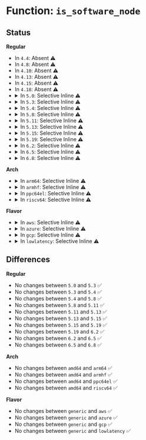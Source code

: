 # Function: <code>is_software_node</code>

## Status
<b>Regular</b>
<ul>
<li>
In <code>4.4</code>: Absent ⚠️
</li>
<li>
In <code>4.8</code>: Absent ⚠️
</li>
<li>
In <code>4.10</code>: Absent ⚠️
</li>
<li>
In <code>4.13</code>: Absent ⚠️
</li>
<li>
In <code>4.15</code>: Absent ⚠️
</li>
<li>
In <code>4.18</code>: Absent ⚠️
</li>
<li>
<details>
<summary>In <code>5.0</code>: Selective Inline ⚠️</summary>

```c
bool is_software_node(const struct fwnode_handle *fwnode);
```

**Collision:** Unique Global

**Inline:** Selective

**Transformation:** False

**Instances:**

```
In drivers/base/swnode.c (ffffffff816aab3e)
Location: drivers/base/swnode.c:36
Inline: True
Inline callers:
  - drivers/base/swnode.c:software_node_notify
  - drivers/base/swnode.c:software_node_notify
  - drivers/base/swnode.c:fwnode_remove_software_node
  - drivers/base/swnode.c:fwnode_create_software_node
  - drivers/base/swnode.c:software_node_get_next_child
  - drivers/base/swnode.c:software_node_get_next_child
  - drivers/base/swnode.c:software_node_get_parent
  - drivers/base/swnode.c:software_node_read_string_array
  - drivers/base/swnode.c:software_node_read_int_array
  - drivers/base/swnode.c:software_node_property_present
  - drivers/base/swnode.c:software_node_put
  - drivers/base/swnode.c:software_node_get
Direct callers:
  - drivers/base/property.c:device_remove_properties
```
**Symbols:**

```
ffffffff816aaaf0-ffffffff816aab18: is_software_node (STB_GLOBAL)
```
</details>
</li>
<li>
<details>
<summary>In <code>5.3</code>: Selective Inline ⚠️</summary>

```c
bool is_software_node(const struct fwnode_handle *fwnode);
```

**Collision:** Unique Global

**Inline:** Selective

**Transformation:** False

**Instances:**

```
In drivers/base/swnode.c (ffffffff816e472d)
Location: drivers/base/swnode.c:36
Inline: True
Inline callers:
  - drivers/base/swnode.c:software_node_notify
  - drivers/base/swnode.c:software_node_notify
  - drivers/base/swnode.c:fwnode_remove_software_node
  - drivers/base/swnode.c:fwnode_create_software_node
  - drivers/base/swnode.c:software_node_get_reference_args
  - drivers/base/swnode.c:software_node_get_named_child_node
  - drivers/base/swnode.c:software_node_get_next_child
  - drivers/base/swnode.c:software_node_get_next_child
  - drivers/base/swnode.c:software_node_get_parent
  - drivers/base/swnode.c:software_node_read_string_array
  - drivers/base/swnode.c:software_node_read_int_array
  - drivers/base/swnode.c:software_node_property_present
  - drivers/base/swnode.c:software_node_put
  - drivers/base/swnode.c:software_node_get
  - drivers/base/swnode.c:to_software_node
Direct callers:
  - drivers/base/property.c:device_remove_properties
```
**Symbols:**

```
ffffffff816e3760-ffffffff816e3788: is_software_node (STB_GLOBAL)
```
</details>
</li>
<li>
<details>
<summary>In <code>5.4</code>: Selective Inline ⚠️</summary>

```c
bool is_software_node(const struct fwnode_handle *fwnode);
```

**Collision:** Unique Global

**Inline:** Selective

**Transformation:** False

**Instances:**

```
In drivers/base/swnode.c (ffffffff817089fd)
Location: drivers/base/swnode.c:36
Inline: True
Inline callers:
  - drivers/base/swnode.c:software_node_notify
  - drivers/base/swnode.c:software_node_notify
  - drivers/base/swnode.c:fwnode_remove_software_node
  - drivers/base/swnode.c:fwnode_create_software_node
  - drivers/base/swnode.c:software_node_get_reference_args
  - drivers/base/swnode.c:software_node_get_named_child_node
  - drivers/base/swnode.c:software_node_get_next_child
  - drivers/base/swnode.c:software_node_get_next_child
  - drivers/base/swnode.c:software_node_get_parent
  - drivers/base/swnode.c:software_node_read_string_array
  - drivers/base/swnode.c:software_node_read_int_array
  - drivers/base/swnode.c:software_node_property_present
  - drivers/base/swnode.c:software_node_put
  - drivers/base/swnode.c:software_node_get
  - drivers/base/swnode.c:to_software_node
Direct callers:
  - drivers/base/property.c:device_remove_properties
```
**Symbols:**

```
ffffffff81707990-ffffffff817079b8: is_software_node (STB_GLOBAL)
```
</details>
</li>
<li>
<details>
<summary>In <code>5.8</code>: Selective Inline ⚠️</summary>

```c
bool is_software_node(const struct fwnode_handle *fwnode);
```

**Collision:** Unique Global

**Inline:** Selective

**Transformation:** False

**Instances:**

```
In drivers/base/swnode.c (ffffffff817c3a8d)
Location: drivers/base/swnode.c:36
Inline: True
Inline callers:
  - drivers/base/swnode.c:software_node_notify
  - drivers/base/swnode.c:software_node_notify
  - drivers/base/swnode.c:fwnode_create_software_node
  - drivers/base/swnode.c:software_node_register_nodes
  - drivers/base/swnode.c:software_node_get_reference_args
  - drivers/base/swnode.c:software_node_get_reference_args
  - drivers/base/swnode.c:software_node_get_named_child_node
  - drivers/base/swnode.c:software_node_get_next_child
  - drivers/base/swnode.c:software_node_get_next_child
  - drivers/base/swnode.c:software_node_get_parent
  - drivers/base/swnode.c:software_node_get_name_prefix
  - drivers/base/swnode.c:software_node_get_name
  - drivers/base/swnode.c:software_node_read_string_array
  - drivers/base/swnode.c:software_node_read_int_array
  - drivers/base/swnode.c:software_node_property_present
  - drivers/base/swnode.c:software_node_put
  - drivers/base/swnode.c:to_software_node
Direct callers:
  - kernel/irq/irqdomain.c:__irq_domain_add
  - drivers/base/property.c:device_remove_properties
```
**Symbols:**

```
ffffffff817c2600-ffffffff817c2628: is_software_node (STB_GLOBAL)
```
</details>
</li>
<li>
<details>
<summary>In <code>5.11</code>: Selective Inline ⚠️</summary>

```c
bool is_software_node(const struct fwnode_handle *fwnode);
```

**Collision:** Unique Global

**Inline:** Selective

**Transformation:** False

**Instances:**

```
In drivers/base/swnode.c (ffffffff817d880d)
Location: drivers/base/swnode.c:36
Inline: True
Inline callers:
  - drivers/base/swnode.c:software_node_notify
  - drivers/base/swnode.c:software_node_notify
  - drivers/base/swnode.c:fwnode_create_software_node
  - drivers/base/swnode.c:software_node_unregister_nodes
  - drivers/base/swnode.c:software_node_get_reference_args
  - drivers/base/swnode.c:software_node_get_reference_args
  - drivers/base/swnode.c:software_node_get_named_child_node
  - drivers/base/swnode.c:software_node_get_next_child
  - drivers/base/swnode.c:software_node_get_next_child
  - drivers/base/swnode.c:software_node_get_parent
  - drivers/base/swnode.c:software_node_get_name_prefix
  - drivers/base/swnode.c:software_node_get_name
  - drivers/base/swnode.c:software_node_read_string_array
  - drivers/base/swnode.c:software_node_read_int_array
  - drivers/base/swnode.c:software_node_property_present
  - drivers/base/swnode.c:software_node_put
  - drivers/base/swnode.c:to_software_node
Direct callers:
  - kernel/irq/irqdomain.c:__irq_domain_add
  - drivers/base/property.c:device_remove_properties
```
**Symbols:**

```
ffffffff817d73f0-ffffffff817d7418: is_software_node (STB_GLOBAL)
```
</details>
</li>
<li>
<details>
<summary>In <code>5.13</code>: Selective Inline ⚠️</summary>

```c
bool is_software_node(const struct fwnode_handle *fwnode);
```

**Collision:** Unique Global

**Inline:** Selective

**Transformation:** False

**Instances:**

```
In drivers/base/swnode.c (ffffffff817bc7d3)
Location: drivers/base/swnode.c:37
Inline: True
Inline callers:
  - drivers/base/swnode.c:software_node_notify
  - drivers/base/swnode.c:software_node_notify
  - drivers/base/swnode.c:device_create_managed_software_node
  - drivers/base/swnode.c:device_remove_software_node
  - drivers/base/swnode.c:device_remove_software_node
  - drivers/base/swnode.c:device_add_software_node
  - drivers/base/swnode.c:device_add_software_node
  - drivers/base/swnode.c:fwnode_create_software_node
  - drivers/base/swnode.c:software_node_unregister_nodes
  - drivers/base/swnode.c:software_node_graph_parse_endpoint
  - drivers/base/swnode.c:software_node_graph_get_port_parent
  - drivers/base/swnode.c:software_node_graph_get_port_parent
  - drivers/base/swnode.c:software_node_graph_get_remote_endpoint
  - drivers/base/swnode.c:software_node_graph_get_remote_endpoint
  - drivers/base/swnode.c:software_node_graph_get_next_endpoint
  - drivers/base/swnode.c:software_node_graph_get_next_endpoint
  - drivers/base/swnode.c:swnode_graph_find_next_port
  - drivers/base/swnode.c:software_node_get_reference_args
  - drivers/base/swnode.c:software_node_get_reference_args
  - drivers/base/swnode.c:software_node_get_named_child_node
  - drivers/base/swnode.c:software_node_get_next_child
  - drivers/base/swnode.c:software_node_get_next_child
  - drivers/base/swnode.c:software_node_get_parent
  - drivers/base/swnode.c:software_node_get_name_prefix
  - drivers/base/swnode.c:software_node_get_name
  - drivers/base/swnode.c:software_node_read_string_array
  - drivers/base/swnode.c:software_node_read_int_array
  - drivers/base/swnode.c:software_node_property_present
  - drivers/base/swnode.c:software_node_put
  - drivers/base/swnode.c:to_software_node
Direct callers:
  - kernel/irq/irqdomain.c:__irq_domain_add
  - drivers/base/property.c:device_remove_properties
```
**Symbols:**

```
ffffffff817baeb0-ffffffff817baed8: is_software_node (STB_GLOBAL)
```
</details>
</li>
<li>
<details>
<summary>In <code>5.15</code>: Selective Inline ⚠️</summary>

```c
bool is_software_node(const struct fwnode_handle *fwnode);
```

**Collision:** Unique Global

**Inline:** Selective

**Transformation:** False

**Instances:**

```
In drivers/base/swnode.c (ffffffff81846c5e)
Location: drivers/base/swnode.c:39
Inline: True
Inline callers:
  - drivers/base/swnode.c:software_node_notify_remove
  - drivers/base/swnode.c:software_node_notify_remove
  - drivers/base/swnode.c:software_node_notify
  - drivers/base/swnode.c:software_node_notify
  - drivers/base/swnode.c:device_create_managed_software_node
  - drivers/base/swnode.c:device_remove_software_node
  - drivers/base/swnode.c:device_remove_software_node
  - drivers/base/swnode.c:device_add_software_node
  - drivers/base/swnode.c:device_add_software_node
  - drivers/base/swnode.c:fwnode_create_software_node
  - drivers/base/swnode.c:software_node_unregister_nodes
  - drivers/base/swnode.c:software_node_graph_parse_endpoint
  - drivers/base/swnode.c:software_node_graph_get_port_parent
  - drivers/base/swnode.c:software_node_graph_get_port_parent
  - drivers/base/swnode.c:software_node_graph_get_remote_endpoint
  - drivers/base/swnode.c:software_node_graph_get_remote_endpoint
  - drivers/base/swnode.c:software_node_graph_get_next_endpoint
  - drivers/base/swnode.c:software_node_graph_get_next_endpoint
  - drivers/base/swnode.c:swnode_graph_find_next_port
  - drivers/base/swnode.c:software_node_get_reference_args
  - drivers/base/swnode.c:software_node_get_reference_args
  - drivers/base/swnode.c:software_node_get_named_child_node
  - drivers/base/swnode.c:software_node_get_next_child
  - drivers/base/swnode.c:software_node_get_next_child
  - drivers/base/swnode.c:software_node_get_parent
  - drivers/base/swnode.c:software_node_get_name_prefix
  - drivers/base/swnode.c:software_node_get_name
  - drivers/base/swnode.c:software_node_read_string_array
  - drivers/base/swnode.c:software_node_read_int_array
  - drivers/base/swnode.c:software_node_property_present
  - drivers/base/swnode.c:software_node_put
  - drivers/base/swnode.c:to_software_node
Direct callers:
  - kernel/irq/irqdomain.c:__irq_domain_add
  - drivers/base/property.c:device_remove_properties
```
**Symbols:**

```
ffffffff81845120-ffffffff81845148: is_software_node (STB_GLOBAL)
```
</details>
</li>
<li>
<details>
<summary>In <code>5.19</code>: Selective Inline ⚠️</summary>

```c
bool is_software_node(const struct fwnode_handle *fwnode);
```

**Collision:** Unique Global

**Inline:** Selective

**Transformation:** False

**Instances:**

```
In drivers/base/swnode.c (ffffffff8198b5ce)
Location: drivers/base/swnode.c:39
Inline: True
Inline callers:
  - drivers/base/swnode.c:software_node_notify_remove
  - drivers/base/swnode.c:software_node_notify_remove
  - drivers/base/swnode.c:software_node_notify
  - drivers/base/swnode.c:software_node_notify
  - drivers/base/swnode.c:device_create_managed_software_node
  - drivers/base/swnode.c:device_remove_software_node
  - drivers/base/swnode.c:device_remove_software_node
  - drivers/base/swnode.c:device_add_software_node
  - drivers/base/swnode.c:device_add_software_node
  - drivers/base/swnode.c:fwnode_create_software_node
  - drivers/base/swnode.c:software_node_unregister_nodes
  - drivers/base/swnode.c:software_node_graph_parse_endpoint
  - drivers/base/swnode.c:software_node_graph_get_port_parent
  - drivers/base/swnode.c:software_node_graph_get_port_parent
  - drivers/base/swnode.c:software_node_graph_get_remote_endpoint
  - drivers/base/swnode.c:software_node_graph_get_remote_endpoint
  - drivers/base/swnode.c:software_node_graph_get_next_endpoint
  - drivers/base/swnode.c:software_node_graph_get_next_endpoint
  - drivers/base/swnode.c:software_node_graph_get_next_endpoint
  - drivers/base/swnode.c:software_node_graph_get_next_endpoint
  - drivers/base/swnode.c:swnode_graph_find_next_port
  - drivers/base/swnode.c:software_node_get_reference_args
  - drivers/base/swnode.c:software_node_get_reference_args
  - drivers/base/swnode.c:software_node_get_named_child_node
  - drivers/base/swnode.c:software_node_get_next_child
  - drivers/base/swnode.c:software_node_get_next_child
  - drivers/base/swnode.c:software_node_get_name_prefix
  - drivers/base/swnode.c:software_node_get_name
  - drivers/base/swnode.c:software_node_read_string_array
  - drivers/base/swnode.c:software_node_read_int_array
  - drivers/base/swnode.c:software_node_property_present
  - drivers/base/swnode.c:software_node_put
Direct callers:
  - kernel/irq/irqdomain.c:__irq_domain_add
```
**Symbols:**

```
ffffffff81989350-ffffffff81989384: is_software_node (STB_GLOBAL)
```
</details>
</li>
<li>
<details>
<summary>In <code>6.2</code>: Selective Inline ⚠️</summary>

```c
bool is_software_node(const struct fwnode_handle *fwnode);
```

**Collision:** Unique Global

**Inline:** Selective

**Transformation:** False

**Instances:**

```
In drivers/base/swnode.c (ffffffff81afaafe)
Location: drivers/base/swnode.c:39
Inline: True
Inline callers:
  - drivers/base/swnode.c:software_node_notify_remove
  - drivers/base/swnode.c:software_node_notify_remove
  - drivers/base/swnode.c:software_node_notify
  - drivers/base/swnode.c:software_node_notify
  - drivers/base/swnode.c:device_create_managed_software_node
  - drivers/base/swnode.c:device_remove_software_node
  - drivers/base/swnode.c:device_remove_software_node
  - drivers/base/swnode.c:device_add_software_node
  - drivers/base/swnode.c:device_add_software_node
  - drivers/base/swnode.c:fwnode_create_software_node
  - drivers/base/swnode.c:software_node_unregister_nodes
  - drivers/base/swnode.c:software_node_graph_parse_endpoint
  - drivers/base/swnode.c:software_node_graph_get_port_parent
  - drivers/base/swnode.c:software_node_graph_get_port_parent
  - drivers/base/swnode.c:software_node_graph_get_remote_endpoint
  - drivers/base/swnode.c:software_node_graph_get_remote_endpoint
  - drivers/base/swnode.c:software_node_graph_get_next_endpoint
  - drivers/base/swnode.c:software_node_graph_get_next_endpoint
  - drivers/base/swnode.c:software_node_graph_get_next_endpoint
  - drivers/base/swnode.c:software_node_graph_get_next_endpoint
  - drivers/base/swnode.c:swnode_graph_find_next_port
  - drivers/base/swnode.c:software_node_get_reference_args
  - drivers/base/swnode.c:software_node_get_reference_args
  - drivers/base/swnode.c:software_node_get_named_child_node
  - drivers/base/swnode.c:software_node_get_next_child
  - drivers/base/swnode.c:software_node_get_next_child
  - drivers/base/swnode.c:software_node_get_name_prefix
  - drivers/base/swnode.c:software_node_get_name
  - drivers/base/swnode.c:software_node_read_string_array
  - drivers/base/swnode.c:software_node_read_int_array
  - drivers/base/swnode.c:software_node_property_present
  - drivers/base/swnode.c:software_node_put
Direct callers:
  - kernel/irq/irqdomain.c:__irq_domain_create
  - drivers/gpio/gpiolib.c:gpiod_count
  - drivers/gpio/gpiolib.c:gpiod_find_and_request
```
**Symbols:**

```
ffffffff81af85c0-ffffffff81af85f4: is_software_node (STB_GLOBAL)
```
</details>
</li>
<li>
<details>
<summary>In <code>6.5</code>: Selective Inline ⚠️</summary>

```c
bool is_software_node(const struct fwnode_handle *fwnode);
```

**Collision:** Unique Global

**Inline:** Selective

**Transformation:** False

**Instances:**

```
In drivers/base/swnode.c (ffffffff81b48eee)
Location: drivers/base/swnode.c:39
Inline: True
Inline callers:
  - drivers/base/swnode.c:software_node_notify_remove
  - drivers/base/swnode.c:software_node_notify_remove
  - drivers/base/swnode.c:software_node_notify
  - drivers/base/swnode.c:software_node_notify
  - drivers/base/swnode.c:device_create_managed_software_node
  - drivers/base/swnode.c:device_remove_software_node
  - drivers/base/swnode.c:device_remove_software_node
  - drivers/base/swnode.c:device_add_software_node
  - drivers/base/swnode.c:device_add_software_node
  - drivers/base/swnode.c:fwnode_create_software_node
  - drivers/base/swnode.c:software_node_graph_parse_endpoint
  - drivers/base/swnode.c:software_node_graph_get_port_parent
  - drivers/base/swnode.c:software_node_graph_get_port_parent
  - drivers/base/swnode.c:software_node_graph_get_remote_endpoint
  - drivers/base/swnode.c:software_node_graph_get_remote_endpoint
  - drivers/base/swnode.c:software_node_graph_get_next_endpoint
  - drivers/base/swnode.c:software_node_graph_get_next_endpoint
  - drivers/base/swnode.c:software_node_graph_get_next_endpoint
  - drivers/base/swnode.c:software_node_graph_get_next_endpoint
  - drivers/base/swnode.c:swnode_graph_find_next_port
  - drivers/base/swnode.c:software_node_get_reference_args
  - drivers/base/swnode.c:software_node_get_reference_args
  - drivers/base/swnode.c:software_node_get_named_child_node
  - drivers/base/swnode.c:software_node_get_next_child
  - drivers/base/swnode.c:software_node_get_next_child
  - drivers/base/swnode.c:software_node_get_name_prefix
  - drivers/base/swnode.c:software_node_get_name
  - drivers/base/swnode.c:software_node_read_string_array
  - drivers/base/swnode.c:software_node_read_int_array
  - drivers/base/swnode.c:software_node_property_present
  - drivers/base/swnode.c:software_node_put
Direct callers:
  - kernel/irq/irqdomain.c:__irq_domain_create
  - drivers/gpio/gpiolib.c:gpiod_count
  - drivers/gpio/gpiolib.c:gpiod_find_and_request
```
**Symbols:**

```
ffffffff81b46af0-ffffffff81b46b24: is_software_node (STB_GLOBAL)
```
</details>
</li>
<li>
<details>
<summary>In <code>6.8</code>: Selective Inline ⚠️</summary>

```c
bool is_software_node(const struct fwnode_handle *fwnode);
```

**Collision:** Unique Global

**Inline:** Selective

**Transformation:** False

**Instances:**

```
In drivers/base/swnode.c (ffffffff81ba12de)
Location: drivers/base/swnode.c:39
Inline: True
Inline callers:
  - drivers/base/swnode.c:software_node_notify_remove
  - drivers/base/swnode.c:software_node_notify_remove
  - drivers/base/swnode.c:software_node_notify
  - drivers/base/swnode.c:software_node_notify
  - drivers/base/swnode.c:device_create_managed_software_node
  - drivers/base/swnode.c:device_remove_software_node
  - drivers/base/swnode.c:device_remove_software_node
  - drivers/base/swnode.c:device_add_software_node
  - drivers/base/swnode.c:device_add_software_node
  - drivers/base/swnode.c:fwnode_create_software_node
  - drivers/base/swnode.c:software_node_graph_parse_endpoint
  - drivers/base/swnode.c:software_node_graph_get_port_parent
  - drivers/base/swnode.c:software_node_graph_get_port_parent
  - drivers/base/swnode.c:software_node_graph_get_remote_endpoint
  - drivers/base/swnode.c:software_node_graph_get_remote_endpoint
  - drivers/base/swnode.c:software_node_graph_get_next_endpoint
  - drivers/base/swnode.c:software_node_graph_get_next_endpoint
  - drivers/base/swnode.c:software_node_graph_get_next_endpoint
  - drivers/base/swnode.c:software_node_graph_get_next_endpoint
  - drivers/base/swnode.c:swnode_graph_find_next_port
  - drivers/base/swnode.c:software_node_get_reference_args
  - drivers/base/swnode.c:software_node_get_reference_args
  - drivers/base/swnode.c:software_node_get_named_child_node
  - drivers/base/swnode.c:software_node_get_next_child
  - drivers/base/swnode.c:software_node_get_next_child
  - drivers/base/swnode.c:software_node_get_name_prefix
  - drivers/base/swnode.c:software_node_get_name
  - drivers/base/swnode.c:software_node_read_string_array
  - drivers/base/swnode.c:software_node_read_int_array
  - drivers/base/swnode.c:software_node_property_present
  - drivers/base/swnode.c:software_node_put
Direct callers:
  - kernel/irq/irqdomain.c:__irq_domain_create
  - drivers/gpio/gpiolib.c:gpiod_count
  - drivers/gpio/gpiolib.c:gpiod_find_and_request
```
**Symbols:**

```
ffffffff81b9ee50-ffffffff81b9ee84: is_software_node (STB_GLOBAL)
```
</details>
</li>
</ul>
<b>Arch</b>
<ul>
<li>
<details>
<summary>In <code>arm64</code>: Selective Inline ⚠️</summary>

```c
bool is_software_node(const struct fwnode_handle *fwnode);
```

**Collision:** Unique Global

**Inline:** Selective

**Transformation:** False

**Instances:**

```
In drivers/base/swnode.c (ffff8000108f6740)
Location: drivers/base/swnode.c:36
Inline: True
Inline callers:
  - drivers/base/swnode.c:software_node_notify
  - drivers/base/swnode.c:software_node_notify
  - drivers/base/swnode.c:fwnode_remove_software_node
  - drivers/base/swnode.c:fwnode_create_software_node
  - drivers/base/swnode.c:software_node_get_reference_args
  - drivers/base/swnode.c:software_node_get_named_child_node
  - drivers/base/swnode.c:software_node_get_next_child
  - drivers/base/swnode.c:software_node_get_next_child
  - drivers/base/swnode.c:software_node_get_parent
  - drivers/base/swnode.c:software_node_read_string_array
  - drivers/base/swnode.c:software_node_read_int_array
  - drivers/base/swnode.c:software_node_property_present
  - drivers/base/swnode.c:software_node_put
  - drivers/base/swnode.c:software_node_get
  - drivers/base/swnode.c:to_software_node
Direct callers:
  - drivers/base/property.c:device_remove_properties
```
**Symbols:**

```
ffff8000108f5268-ffff8000108f52bc: is_software_node (STB_GLOBAL)
```
</details>
</li>
<li>
<details>
<summary>In <code>armhf</code>: Selective Inline ⚠️</summary>

```c
bool is_software_node(const struct fwnode_handle *fwnode);
```

**Collision:** Unique Global

**Inline:** Selective

**Transformation:** False

**Instances:**

```
In drivers/base/swnode.c (c09e2788)
Location: drivers/base/swnode.c:36
Inline: True
Inline callers:
  - drivers/base/swnode.c:software_node_notify
  - drivers/base/swnode.c:software_node_notify
  - drivers/base/swnode.c:fwnode_remove_software_node
  - drivers/base/swnode.c:fwnode_create_software_node
  - drivers/base/swnode.c:software_node_get_reference_args
  - drivers/base/swnode.c:software_node_get_named_child_node
  - drivers/base/swnode.c:software_node_get_next_child
  - drivers/base/swnode.c:software_node_get_next_child
  - drivers/base/swnode.c:software_node_get_parent
  - drivers/base/swnode.c:software_node_read_string_array
  - drivers/base/swnode.c:software_node_read_int_array
  - drivers/base/swnode.c:software_node_property_present
  - drivers/base/swnode.c:software_node_put
  - drivers/base/swnode.c:software_node_get
  - drivers/base/swnode.c:to_software_node
Direct callers:
  - drivers/base/property.c:device_remove_properties
```
**Symbols:**

```
c09e1700-c09e1740: is_software_node (STB_GLOBAL)
```
</details>
</li>
<li>
<details>
<summary>In <code>ppc64el</code>: Selective Inline ⚠️</summary>

```c
bool is_software_node(const struct fwnode_handle *fwnode);
```

**Collision:** Unique Global

**Inline:** Selective

**Transformation:** False

**Instances:**

```
In drivers/base/swnode.c (c000000000991adc)
Location: drivers/base/swnode.c:36
Inline: True
Inline callers:
  - drivers/base/swnode.c:software_node_notify
  - drivers/base/swnode.c:software_node_notify
  - drivers/base/swnode.c:fwnode_remove_software_node
  - drivers/base/swnode.c:fwnode_create_software_node
  - drivers/base/swnode.c:software_node_get_reference_args
  - drivers/base/swnode.c:software_node_get_named_child_node
  - drivers/base/swnode.c:software_node_get_next_child
  - drivers/base/swnode.c:software_node_get_next_child
  - drivers/base/swnode.c:software_node_get_parent
  - drivers/base/swnode.c:software_node_read_string_array
  - drivers/base/swnode.c:software_node_read_int_array
  - drivers/base/swnode.c:software_node_property_present
  - drivers/base/swnode.c:software_node_put
  - drivers/base/swnode.c:software_node_get
  - drivers/base/swnode.c:to_software_node
Direct callers:
  - drivers/base/property.c:device_remove_properties
```
**Symbols:**

```
c00000000098f760-c00000000098f7a8: is_software_node (STB_GLOBAL)
```
</details>
</li>
<li>
<details>
<summary>In <code>riscv64</code>: Selective Inline ⚠️</summary>

```c
bool is_software_node(const struct fwnode_handle *fwnode);
```

**Collision:** Unique Global

**Inline:** Selective

**Transformation:** False

**Instances:**

```
In drivers/base/swnode.c (ffffffe000587634)
Location: drivers/base/swnode.c:36
Inline: True
Inline callers:
  - drivers/base/swnode.c:software_node_notify
  - drivers/base/swnode.c:software_node_notify
  - drivers/base/swnode.c:fwnode_remove_software_node
  - drivers/base/swnode.c:fwnode_create_software_node
  - drivers/base/swnode.c:software_node_get_reference_args
  - drivers/base/swnode.c:software_node_get_named_child_node
  - drivers/base/swnode.c:software_node_get_next_child
  - drivers/base/swnode.c:software_node_get_next_child
  - drivers/base/swnode.c:software_node_get_parent
  - drivers/base/swnode.c:software_node_read_string_array
  - drivers/base/swnode.c:software_node_read_int_array
  - drivers/base/swnode.c:software_node_property_present
  - drivers/base/swnode.c:software_node_put
  - drivers/base/swnode.c:software_node_get
  - drivers/base/swnode.c:to_software_node
Direct callers:
  - drivers/base/property.c:device_remove_properties
```
**Symbols:**

```
ffffffe0005864ee-ffffffe000586532: is_software_node (STB_GLOBAL)
```
</details>
</li>
</ul>
<b>Flavor</b>
<ul>
<li>
<details>
<summary>In <code>aws</code>: Selective Inline ⚠️</summary>

```c
bool is_software_node(const struct fwnode_handle *fwnode);
```

**Collision:** Unique Global

**Inline:** Selective

**Transformation:** False

**Instances:**

```
In drivers/base/swnode.c (ffffffff816ce14d)
Location: drivers/base/swnode.c:36
Inline: True
Inline callers:
  - drivers/base/swnode.c:software_node_notify
  - drivers/base/swnode.c:software_node_notify
  - drivers/base/swnode.c:fwnode_remove_software_node
  - drivers/base/swnode.c:fwnode_create_software_node
  - drivers/base/swnode.c:software_node_get_reference_args
  - drivers/base/swnode.c:software_node_get_named_child_node
  - drivers/base/swnode.c:software_node_get_next_child
  - drivers/base/swnode.c:software_node_get_next_child
  - drivers/base/swnode.c:software_node_get_parent
  - drivers/base/swnode.c:software_node_read_string_array
  - drivers/base/swnode.c:software_node_read_int_array
  - drivers/base/swnode.c:software_node_property_present
  - drivers/base/swnode.c:software_node_put
  - drivers/base/swnode.c:software_node_get
  - drivers/base/swnode.c:to_software_node
Direct callers:
  - drivers/base/property.c:device_remove_properties
```
**Symbols:**

```
ffffffff816cd0e0-ffffffff816cd108: is_software_node (STB_GLOBAL)
```
</details>
</li>
<li>
<details>
<summary>In <code>azure</code>: Selective Inline ⚠️</summary>

```c
bool is_software_node(const struct fwnode_handle *fwnode);
```

**Collision:** Unique Global

**Inline:** Selective

**Transformation:** False

**Instances:**

```
In drivers/base/swnode.c (ffffffff816a947d)
Location: drivers/base/swnode.c:36
Inline: True
Inline callers:
  - drivers/base/swnode.c:software_node_notify
  - drivers/base/swnode.c:software_node_notify
  - drivers/base/swnode.c:fwnode_remove_software_node
  - drivers/base/swnode.c:fwnode_create_software_node
  - drivers/base/swnode.c:software_node_get_reference_args
  - drivers/base/swnode.c:software_node_get_named_child_node
  - drivers/base/swnode.c:software_node_get_next_child
  - drivers/base/swnode.c:software_node_get_next_child
  - drivers/base/swnode.c:software_node_get_parent
  - drivers/base/swnode.c:software_node_read_string_array
  - drivers/base/swnode.c:software_node_read_int_array
  - drivers/base/swnode.c:software_node_property_present
  - drivers/base/swnode.c:software_node_put
  - drivers/base/swnode.c:software_node_get
  - drivers/base/swnode.c:to_software_node
Direct callers:
  - drivers/base/property.c:device_remove_properties
```
**Symbols:**

```
ffffffff816a8410-ffffffff816a8438: is_software_node (STB_GLOBAL)
```
</details>
</li>
<li>
<details>
<summary>In <code>gcp</code>: Selective Inline ⚠️</summary>

```c
bool is_software_node(const struct fwnode_handle *fwnode);
```

**Collision:** Unique Global

**Inline:** Selective

**Transformation:** False

**Instances:**

```
In drivers/base/swnode.c (ffffffff816fc6bd)
Location: drivers/base/swnode.c:36
Inline: True
Inline callers:
  - drivers/base/swnode.c:software_node_notify
  - drivers/base/swnode.c:software_node_notify
  - drivers/base/swnode.c:fwnode_remove_software_node
  - drivers/base/swnode.c:fwnode_create_software_node
  - drivers/base/swnode.c:software_node_get_reference_args
  - drivers/base/swnode.c:software_node_get_named_child_node
  - drivers/base/swnode.c:software_node_get_next_child
  - drivers/base/swnode.c:software_node_get_next_child
  - drivers/base/swnode.c:software_node_get_parent
  - drivers/base/swnode.c:software_node_read_string_array
  - drivers/base/swnode.c:software_node_read_int_array
  - drivers/base/swnode.c:software_node_property_present
  - drivers/base/swnode.c:software_node_put
  - drivers/base/swnode.c:software_node_get
  - drivers/base/swnode.c:to_software_node
Direct callers:
  - drivers/base/property.c:device_remove_properties
```
**Symbols:**

```
ffffffff816fb650-ffffffff816fb678: is_software_node (STB_GLOBAL)
```
</details>
</li>
<li>
<details>
<summary>In <code>lowlatency</code>: Selective Inline ⚠️</summary>

```c
bool is_software_node(const struct fwnode_handle *fwnode);
```

**Collision:** Unique Global

**Inline:** Selective

**Transformation:** False

**Instances:**

```
In drivers/base/swnode.c (ffffffff81716f5d)
Location: drivers/base/swnode.c:36
Inline: True
Inline callers:
  - drivers/base/swnode.c:software_node_notify
  - drivers/base/swnode.c:software_node_notify
  - drivers/base/swnode.c:fwnode_remove_software_node
  - drivers/base/swnode.c:fwnode_create_software_node
  - drivers/base/swnode.c:software_node_get_reference_args
  - drivers/base/swnode.c:software_node_get_named_child_node
  - drivers/base/swnode.c:software_node_get_next_child
  - drivers/base/swnode.c:software_node_get_next_child
  - drivers/base/swnode.c:software_node_get_parent
  - drivers/base/swnode.c:software_node_read_string_array
  - drivers/base/swnode.c:software_node_read_int_array
  - drivers/base/swnode.c:software_node_property_present
  - drivers/base/swnode.c:software_node_put
  - drivers/base/swnode.c:software_node_get
  - drivers/base/swnode.c:to_software_node
Direct callers:
  - drivers/base/property.c:device_remove_properties
```
**Symbols:**

```
ffffffff81715f80-ffffffff81715fa8: is_software_node (STB_GLOBAL)
```
</details>
</li>
</ul>

## Differences
<b>Regular</b>
<ul>
<li>
No changes between <code>5.0</code> and <code>5.3</code> ✅
</li>
<li>
No changes between <code>5.3</code> and <code>5.4</code> ✅
</li>
<li>
No changes between <code>5.4</code> and <code>5.8</code> ✅
</li>
<li>
No changes between <code>5.8</code> and <code>5.11</code> ✅
</li>
<li>
No changes between <code>5.11</code> and <code>5.13</code> ✅
</li>
<li>
No changes between <code>5.13</code> and <code>5.15</code> ✅
</li>
<li>
No changes between <code>5.15</code> and <code>5.19</code> ✅
</li>
<li>
No changes between <code>5.19</code> and <code>6.2</code> ✅
</li>
<li>
No changes between <code>6.2</code> and <code>6.5</code> ✅
</li>
<li>
No changes between <code>6.5</code> and <code>6.8</code> ✅
</li>
</ul>
<b>Arch</b>
<ul>
<li>
No changes between <code>amd64</code> and <code>arm64</code> ✅
</li>
<li>
No changes between <code>amd64</code> and <code>armhf</code> ✅
</li>
<li>
No changes between <code>amd64</code> and <code>ppc64el</code> ✅
</li>
<li>
No changes between <code>amd64</code> and <code>riscv64</code> ✅
</li>
</ul>
<b>Flavor</b>
<ul>
<li>
No changes between <code>generic</code> and <code>aws</code> ✅
</li>
<li>
No changes between <code>generic</code> and <code>azure</code> ✅
</li>
<li>
No changes between <code>generic</code> and <code>gcp</code> ✅
</li>
<li>
No changes between <code>generic</code> and <code>lowlatency</code> ✅
</li>
</ul>
